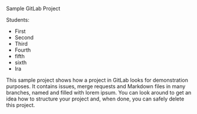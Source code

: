 Sample GitLab Project

Students:
- First
- Second
- Third
- Fourth
- fifth
- sixth
- Ira

This sample project shows how a project in GitLab looks for demonstration purposes. It contains issues, merge requests and Markdown files in many branches,
named and filled with lorem ipsum.
You can look around to get an idea how to structure your project and, when done, you can safely delete this project.